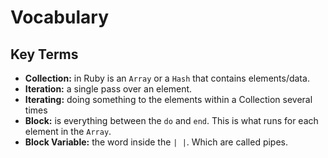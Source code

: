 # Vocabulary

## Key Terms
- **Collection:** in Ruby is an `Array` or a `Hash` that contains elements/data.
- **Iteration:** a single pass over an element.
- **Iterating:** doing something to the elements within a Collection several times  
- **Block:** is everything between the `do` and `end`. This is what runs for each element in the `Array`.
- **Block Variable:** the word inside the `| |`. Which are called pipes.
